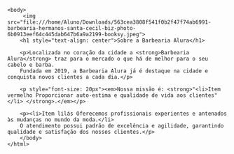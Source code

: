 
<!DOCTYPE html>
<html lang="pt-br">
    <head>
        <meta charset="UTF-8">
        <title>Barbearia Alura</title>
        <link rel="stylesheet" href="style.css">
    </head>

    <body>
         <img src="file:///home/Aluno/Downloads/563cea3808f541f0b2f47f74ab6991-barbearia-hermanos-santa-cecil-biz-photo-6b0913eef64c445dab647b6a9a2199-booksy.jpeg">
        <h1 style="text-align: center">Sobre a Barbearia Alura</h1>

        <p>Localizada no coração da cidade a <strong>Barbearia Alura</strong> traz para o mercado o que há de melhor para o seu cabelo e barba. 
        Fundada em 2019, a Barbearia Alura já é destaque na cidade e conquista novos clientes a cada dia.</p>

        <p style="font-size: 20px"><em>Nossa missão é: <strong>"<li>Item vermelho Proporcionar auto-estima e qualidade de vida aos clientes"</li> </strong>.</em></p>

        <p><li>Item lilás Oferecemos profissionais experientes e antenados às mudanças no mundo da moda.</li>
        O atendimento possui padrão de excelência e agilidade, garantindo qualidade e satisfação dos nossos clientes.</p>
        </body>
    </html>
    
   
